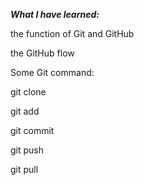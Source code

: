 ***What I have learned:***

the function of Git and GitHub

the GitHub flow

Some Git command:

git clone

git add

git commit

git push

git pull